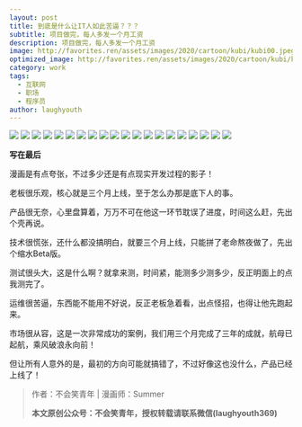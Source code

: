 ```yaml
---
layout: post
title: 到底是什么让IT人如此苦逼？？？
subtitle: 项目做完，每人多发一个月工资
description: 项目做完，每人多发一个月工资
image: http://favorites.ren/assets/images/2020/cartoon/kubi/kubi00.jpeg
optimized_image: http://favorites.ren/assets/images/2020/cartoon/kubi/kubi00.jpeg
category: work
tags:
  - 互联网
  - 职场
  - 程序员
author: laughyouth
---
```


![](http://favorites.ren/assets/images/2020/cartoon/kubi/kubi01.jpg)
![](http://favorites.ren/assets/images/2020/cartoon/kubi/kubi02.jpg)
![](http://favorites.ren/assets/images/2020/cartoon/kubi/kubi03.jpg)
![](http://favorites.ren/assets/images/2020/cartoon/kubi/kubi04.jpg)
![](http://favorites.ren/assets/images/2020/cartoon/kubi/kubi05.jpg)
![](http://favorites.ren/assets/images/2020/cartoon/kubi/kubi06.jpg)
![](http://favorites.ren/assets/images/2020/cartoon/kubi/kubi07.jpg)
![](http://favorites.ren/assets/images/2020/cartoon/kubi/kubi08.jpg)
![](http://favorites.ren/assets/images/2020/cartoon/kubi/kubi09.jpg)
![](http://favorites.ren/assets/images/2020/cartoon/kubi/kubi10.jpg)
![](http://favorites.ren/assets/images/2020/cartoon/kubi/kubi11.jpg)
![](http://favorites.ren/assets/images/2020/cartoon/kubi/kubi12.jpg)
![](http://favorites.ren/assets/images/2020/cartoon/kubi/kubi13.jpg)
![](http://favorites.ren/assets/images/2020/cartoon/kubi/kubi14.jpg)
![](http://favorites.ren/assets/images/2020/cartoon/kubi/kubi15.jpg)
![](http://favorites.ren/assets/images/2020/cartoon/kubi/kubi16.jpg)
![](http://favorites.ren/assets/images/2020/cartoon/kubi/kubi17.jpg)
![](http://favorites.ren/assets/images/2020/cartoon/kubi/kubi18.jpg)
![](http://favorites.ren/assets/images/2020/cartoon/kubi/kubi19.jpg)
![](http://favorites.ren/assets/images/2020/cartoon/kubi/kubi20.jpg)

**写在最后**

漫画是有点夸张，不过多少还是有点现实开发过程的影子！

老板很乐观，核心就是三个月上线，至于怎么办那是底下人的事。

产品很无奈，心里盘算着，万万不可在他这一环节耽误了进度，时间这么赶，先出个壳再说。

技术很慌张，还什么都没搞明白，就要三个月上线，只能拼了老命熬夜做了，先出个缩水Beta版。

测试很头大，这是什么啊？就拿来测，时间紧，能测多少测多少，反正明面上的点我测完了。

运维很苦逼，东西能不能用不好说，反正老板急着看，出点怪招，也得让他先跑起来。

市场很从容，这是一次非常成功的案例，我们用三个月完成了三年的成就，航母已起航，乘风破浪永向前！

但让所有人意外的是，最初的方向可能就搞错了，不过好像这也没什么，产品已经上线了！


>作者：不会笑青年 | 漫画师：Summer
>
>**本文原创公众号：不会笑青年，授权转载请联系微信(laughyouth369)**